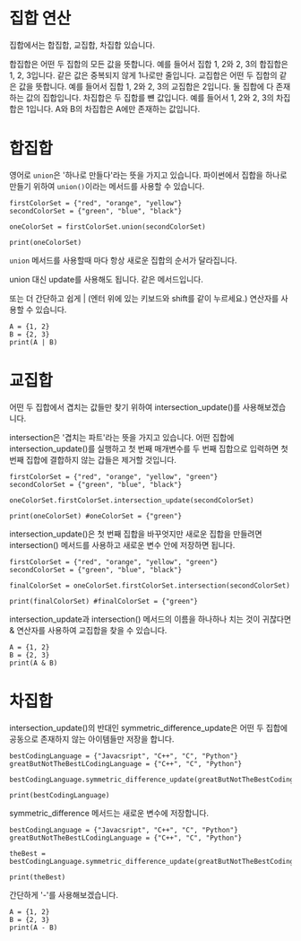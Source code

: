 # 집합 연산
집합에서는 합집합, 교집합, 차집합 있습니다.

합집합은 어떤 두 집합의 모든 값을 뜻합니다. 예를 들어서 집합 1, 2와 2, 3의 합집합은 1, 2, 3입니다. 같은 값은 중복되지 않게 1나로만 줄입니다.
교집합은 어떤 두 집합의 같은 값을 뜻합니다. 예를 들어서 집합 1, 2와 2, 3의 교집합은 2입니다. 둘 집합에 다 존재하는 값의 집합입니다.
차집합은 두 집합를 뺸 값입니다. 예를 들어서 1, 2와 2, 3의 차집합은 1입니다. A와 B의 차집합은 A에만 존재하는 값입니다.

# 합집합
영어로 `union`은 '하나로 만들다'라는 뜻을 가지고 있습니다. 파이썬에서 집합을 하나로 만들기 위하여 `union()`이라는 메서드를 사용할 수 있습니다.

```
firstColorSet = {"red", "orange", "yellow"}
secondColorSet = {"green", "blue", "black"}

oneColorSet = firstColorSet.union(secondColorSet)

print(oneColorSet)
```

`union` 메서드를 사용할때 마다 항상 새로운 집합의 순서가 달라집니다.

union 대신 update를 사용해도 됩니다. 같은 메서드입니다.

또는 더 간단하고 쉽게 | (엔터 위에 있는 키보드와 shift를 같이 누르세요.) 연산자를 사용할 수 있습니다.

```
A = {1, 2}
B = {2, 3}
print(A | B)
```

# 교집합
어떤 두 집합에서 겹치는 값들만 찾기 위하여 intersection_update()를 사용해보겠습니다.

intersection은 '겹치는 파트'라는 뜻을 가지고 있습니다. 어떤 집합에 intersection_update()를 실행하고 첫 번째 매개변수를 두 번째 집합으로 입력하면 첫 번째 집합에 결합하지 않는 갑들은 제거할 것입니다.

```
firstColorSet = {"red", "orange", "yellow", "green"}
secondColorSet = {"green", "blue", "black"}

oneColorSet.firstColorSet.intersection_update(secondColorSet)

print(oneColorSet) #oneColorSet = {"green"}
```

intersection_update()은 첫 번째 집합을 바꾸엇지만 새로운 집합을 만들려면 intersection() 메서드를 사용하고 새로운 변수 안에 저장하면 됩니다.

```
firstColorSet = {"red", "orange", "yellow", "green"}
secondColorSet = {"green", "blue", "black"}

finalColorSet = oneColorSet.firstColorSet.intersection(secondColorSet)

print(finalColorSet) #finalColorSet = {"green"}
```

intersection_update과 intersection() 메서드의 이름을 하나하나 치는 것이 귀찮다면 & 연산자를 사용하여 교집합을 찾을 수 있습니다.

```
A = {1, 2}
B = {2, 3}
print(A & B)
```

# 차집합
intersection_update()의 반대인 symmetric_difference_update은 어떤 두 집합에 공동으로 존재하지 않는 아이템들만 저장을 합니다.

```
bestCodingLanguage = {"Javacsript", "C++", "C", "Python"}
greatButNotTheBestLCodingLanguage = {"C++", "C", "Python"}

bestCodingLanguage.symmetric_difference_update(greatButNotTheBestCodingLanguage)

print(bestCodingLanguage)
```

symmetric_difference 메서드는 새로운 변수에 저장합니다.

```
bestCodingLanguage = {"Javacsript", "C++", "C", "Python"}
greatButNotTheBestLCodingLanguage = {"C++", "C", "Python"}

theBest = bestCodingLanguage.symmetric_difference_update(greatButNotTheBestCodingLanguage)

print(theBest)
````

간단하게 '-'를 사용해보겠습니다.

```
A = {1, 2}
B = {2, 3}
print(A - B)
```
